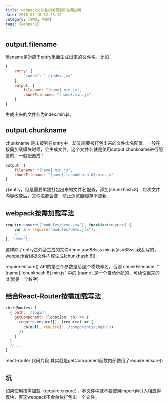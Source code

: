 ```yaml
---
title: webpack文件名相关配置和按需加载
date: 2016-03-10 12:28:12
category: [前端, 构建]
tags: [webpack]
---
```

## output.filename
filename是对应于entry里面生成出来的文件名。比如：
```javascript
{
    entry: {
        "index": "./index.jsx"
    },
    output: {
        filename: "[name].min.js",
        chunkFilename: "[name].min.js"
    }
}
```
生成出来的文件名为index.min.js。
## output.chunkname
chunkname 是未被列在entry中，却又需要被打包出来的文件命名配置，一般在按需加载模块时候，会生成文件，这个文件名就是使用output.chunkname进行配置的．一般配置成：
```javascript
output: {
    filename: "[name].min.js",
    chunkFilename: "[name].[chunkhash:8].min.js"
}
```
非entry，但是需要单独打包出来的文件名配置，添加[chunkhash:8]　每次文件内容改变后，文件名都会变．防止浏览器缓存不更新．

## webpack按需加载写法
```javascript
require.ensure(["modules/demo.jsx"], function(require) {
    var a = require("modules/demo.jsx");
    // ...
}, 'demo');
```
这样除了entry之外会生成的文件demo.asd88sss.min.js(asd88sss我乱写的，webpack会根据文件内容生成[chunkhash:8]).

require.ensure() API的第三个参数是给这个模块命名，否则 chunkFilename: "[name].[chunkhash:8].min.js" 中的 [name] 是一个自动分配的、可读性很差的id(就是一个数字)

## 结合React-Router按需加载写法

```javascript
childRoutes: [
  { path: '/login',
    getComponent: (location, cb) => {
      require.ensure([], (require) => {
        cb(null, require('../components/Login'))
      })
    }
  }
  // ...
]
```
react-router 代码片段 其实就是getComponent函数内部使用了require.ensure()

## 坑
如果使用按需加载（require.ensure），本文件中就不要使用import再引入相应得模块，否这webpack不会单独打包出一个文件。
